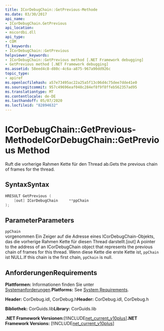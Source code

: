 ```yaml
---
title: ICorDebugChain::GetPrevious-Methode
ms.date: 03/30/2017
api_name:
- ICorDebugChain.GetPrevious
api_location:
- mscordbi.dll
api_type:
- COM
f1_keywords:
- ICorDebugChain::GetPrevious
helpviewer_keywords:
- ICorDebugChain::GetPrevious method [.NET Framework debugging]
- GetPrevious method [.NET Framework debugging]
ms.assetid: 58eed4c8-d80c-4c6a-a875-967a90dd926c
topic_type:
- apiref
ms.openlocfilehash: a57e73495ac22a25a5f13c06d4c75dee7dde41e0
ms.sourcegitcommit: 957c49696eaf048c284ef8f9f8ffeb562357ad95
ms.translationtype: MT
ms.contentlocale: de-DE
ms.lasthandoff: 05/07/2020
ms.locfileid: "82894632"
---
```

# <a name="icordebugchaingetprevious-method"></a><span data-ttu-id="4b93d-102">ICorDebugChain::GetPrevious-Methode</span><span class="sxs-lookup"><span data-stu-id="4b93d-102">ICorDebugChain::GetPrevious Method</span></span>
<span data-ttu-id="4b93d-103">Ruft die vorherige Rahmen Kette für den Thread ab.</span><span class="sxs-lookup"><span data-stu-id="4b93d-103">Gets the previous chain of frames for the thread.</span></span>  
  
## <a name="syntax"></a><span data-ttu-id="4b93d-104">Syntax</span><span class="sxs-lookup"><span data-stu-id="4b93d-104">Syntax</span></span>  
  
```cpp  
HRESULT GetPrevious (  
    [out] ICorDebugChain     **ppChain  
);  
```  
  
## <a name="parameters"></a><span data-ttu-id="4b93d-105">Parameter</span><span class="sxs-lookup"><span data-stu-id="4b93d-105">Parameters</span></span>  
 `ppChain`  
 <span data-ttu-id="4b93d-106">vorgenommen Ein Zeiger auf die Adresse eines ICorDebugChain-Objekts, das die vorherige Rahmen Kette für diesen Thread darstellt.</span><span class="sxs-lookup"><span data-stu-id="4b93d-106">[out] A pointer to the address of an ICorDebugChain object that represents the previous chain of frames for this thread.</span></span> <span data-ttu-id="4b93d-107">Wenn diese Kette die erste Kette ist, `ppChain` ist NULL.</span><span class="sxs-lookup"><span data-stu-id="4b93d-107">If this chain is the first chain, `ppChain` is null.</span></span>  
  
## <a name="requirements"></a><span data-ttu-id="4b93d-108">Anforderungen</span><span class="sxs-lookup"><span data-stu-id="4b93d-108">Requirements</span></span>  
 <span data-ttu-id="4b93d-109">**Plattformen:** Informationen finden Sie unter [Systemanforderungen](../../get-started/system-requirements.md).</span><span class="sxs-lookup"><span data-stu-id="4b93d-109">**Platforms:** See [System Requirements](../../get-started/system-requirements.md).</span></span>  
  
 <span data-ttu-id="4b93d-110">**Header:** CorDebug.idl, CorDebug.h</span><span class="sxs-lookup"><span data-stu-id="4b93d-110">**Header:** CorDebug.idl, CorDebug.h</span></span>  
  
 <span data-ttu-id="4b93d-111">**Bibliothek:** CorGuids.lib</span><span class="sxs-lookup"><span data-stu-id="4b93d-111">**Library:** CorGuids.lib</span></span>  
  
 <span data-ttu-id="4b93d-112">**.NET Framework Versionen:**[!INCLUDE[net_current_v10plus](../../../../includes/net-current-v10plus-md.md)]</span><span class="sxs-lookup"><span data-stu-id="4b93d-112">**.NET Framework Versions:** [!INCLUDE[net_current_v10plus](../../../../includes/net-current-v10plus-md.md)]</span></span>
